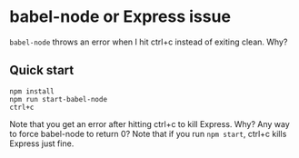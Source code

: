 # babel-node or Express issue
`babel-node` throws an error when I hit ctrl+c instead of exiting clean. Why?

## Quick start

```
npm install
npm run start-babel-node
ctrl+c
```

Note that you get an error after hitting ctrl+c to kill Express. Why? Any way to force babel-node to return 0? Note that if you run `npm start`, ctrl+c kills Express just fine.
